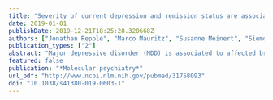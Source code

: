 ```yaml
---
title: "Severity of current depression and remission status are associated with structural connectome alterations in major depressive disorder."
date: 2019-01-01
publishDate: 2019-12-21T18:25:28.320668Z
authors: ["Jonathan Repple", "Marco Mauritz", "Susanne Meinert", "Siemon C de Lange", "Dominik Grotegerd", "Nils Opel", "Ronny Redlich", "Tim Hahn", "Katharina Förster", "Elisabeth J Leehr", "Nils Winter", "Janik Goltermann", "Verena Enneking", "Stella M Fingas", "Hannah Lemke", "Lena Waltemate", "Igor Nenadic", "Axel Krug", "Katharina Brosch", "Simon Schmitt", "Frederike Stein", "Tina Meller", "Andreas Jansen", "Olaf Steinsträter", "Bernhard T Baune", "Tilo Kircher", "Udo Dannlowski", "Martijn P van den Heuvel"]
publication_types: ["2"]
abstract: "Major depressive disorder (MDD) is associated to affected brain wiring. Little is known whether these changes are stable over time and hence might represent a biological predisposition, or whether these are state markers of current disease severity and recovery after a depressive episode. Human white matter network (\"connectome\") analysis via network science is a suitable tool to investigate the association between affected brain connectivity and MDD. This study examines structural connectome topology in 464 MDD patients (mean age: 36.6 years) and 432 healthy controls (35.6 years). MDD patients were stratified categorially by current disease status (acute vs. partial remission vs. full remission) based on DSM-IV criteria. Current symptom severity was assessed continuously via the Hamilton Depression Rating Scale (HAMD). Connectome matrices were created via a combination of T1-weighted magnetic resonance imaging (MRI) and tractography methods based on diffusion-weighted imaging. Global tract-based metrics were not found to show significant differences between disease status groups, suggesting conserved global brain connectivity in MDD. In contrast, reduced global fractional anisotropy (FA) was observed specifically in acute depressed patients compared to fully remitted patients and healthy controls. Within the MDD patients, FA in a subnetwork including frontal, temporal, insular, and parietal nodes was negatively associated with HAMD, an effect remaining when correcting for lifetime disease severity. Therefore, our findings provide new evidence of MDD to be associated with structural, yet dynamic, state-dependent connectome alterations, which covary with current disease severity and remission status after a depressive episode."
featured: false
publication: "*Molecular psychiatry*"
url_pdf: "http://www.ncbi.nlm.nih.gov/pubmed/31758093"
doi: "10.1038/s41380-019-0603-1"
---
```


